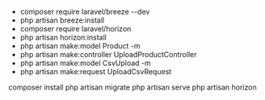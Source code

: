 - composer require laravel/breeze --dev
- php artisan breeze:install
- composer require laravel/horizon
- php artisan horizon:install
- php artisan make:model Product -m
- php artisan make:controller UploadProductController
- php artisan make:model CsvUpload -m
- php artisan make:request UploadCsvRequest

composer install
php artisan migrate
php artisan serve
php artisan horizon
